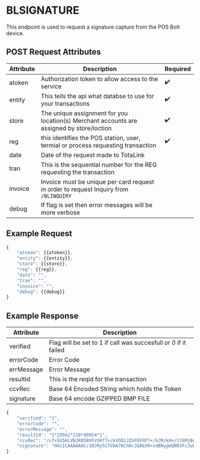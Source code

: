# BLSIGNATURE
This endpoint is used to request a signature capture from the POS Bolt device. 
## POST Request Attributes

| Attribute | Description                                                                                                           | Required
| --------- | --------------------------------------------------------------------------------------------------------------------- |-----------
| atoken    | Authorization token to allow access to the service                                                                    | :heavy_check_mark:
| entity    | This tells the api what databse to use for your transactions                                                          | :heavy_check_mark:
| store     | The unique assignment for you location(s) Merchant accounts are assigned by store/loction                             | :heavy_check_mark:
| reg       | this identifies the POS station, user, termial or process requesting transaction                                                                                                                         | :heavy_check_mark:
| date      | Date of the request made to TotaLink                                                                                  |
| tran      | This is the sequential number for the REG requesting the transaction                                                  |
| invoice   | Invoice must be unique per card request in order to request Inquiry from `/BLINQUIRY`                                 |
| debug     | If flag is set then error messages will be more verbose                                                               |

## Example Request
```javascript
{
    "atoken": {{atoken}},
    "entity": {{entity}},
    "store": {{store}},
    "reg": {{reg}},
    "date": "",
    "tran": "",
    "invoice": "",
    "debug": {{debug}}
}
```

## Example Response
|Attribute| Description                                     |                                                 
|----------|------------------------------------------------|
|verified  | Flag will be set to 1 if call was succesfull or 0 if it failed                    |
|errorCode | Error Code                                     |
|errMessage| Error Message                                  |
|resultId  | This is the reqid  for the transaction         |
|ccvRec    | Base 64 Encoded String which holds the Token   |
|signature | Base 64 encode GZIPPED BMP FILE                |
```Javascript
{
    "verified": "1",
    "errorCode": "",
    "errorMessage": "",
    "resultId": "1*19562*110*40954*1",
    "ccvRec": "/v7+SU5HLVNJR05BVFVSRf7+/kVOQ1JZUFRFRP7+/kJM/kH+/ltEMjBdIENoYXJnZSBBY2NlcHRlZC7+/v7+/v4xKjE5NTYyKjExMCo0MDk1NCox/v7+/v7+/v7+/v7+MP7+/v7+/v7+SU5HLVNJR05BVFVSRf7+Qk9MVP7+/v7+/v7+/v7+/v7+/v7+/v7+/v7+/v7+/v7+/kg0c0lDQUFBQUFBQy8xTkpSeTVDVFZBQTdOQ2hEY0pRQUVYUit4ZEJOeWdtUU5SM0ZjSndETVFrL1JnRXZvWTA1OWlYYTk2NlBhNVZkYStXNmozcVZZMUdWYmZ2L212T0dRQUFBQUIvNkhLZzNRKzBUOWNEQUFBQUFNQlpmUVlBQk92QjAyNHFBQUE9",
    "signature": "H4sICAAAAAAC/1NJRy5CTVAA7NChDcJQAEXR+xdBNygmQNR3FcJwDMQk/RgEvoY059iXa966Pa5Vda+W6j3qVY1GVbfv/mvOGQAAAAB/6HKg3Q+0T9cDAAAAAMBZfQYABOvB024qAAA="
}
```